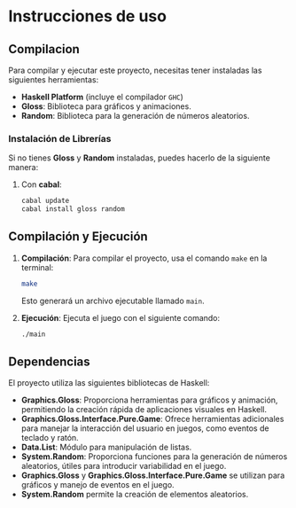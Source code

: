 # Instrucciones de uso

## Compilacion

Para compilar y ejecutar este proyecto, necesitas tener instaladas las siguientes herramientas:

- **Haskell Platform** (incluye el compilador `GHC`)
- **Gloss**: Biblioteca para gráficos y animaciones.
- **Random**: Biblioteca para la generación de números aleatorios.

### Instalación de Librerías

Si no tienes **Gloss** y **Random** instaladas, puedes hacerlo de la siguiente manera:

1. Con **cabal**:

    ```bash
    cabal update
    cabal install gloss random
    ```

## Compilación y Ejecución

1. **Compilación**: Para compilar el proyecto, usa el comando `make` en la terminal:

    ```bash
    make
    ```

    Esto generará un archivo ejecutable llamado `main`.

2. **Ejecución**: Ejecuta el juego con el siguiente comando:

    ```bash
    ./main
    ```

## Dependencias

El proyecto utiliza las siguientes bibliotecas de Haskell:

- **Graphics.Gloss**: Proporciona herramientas para gráficos y animación, permitiendo la creación rápida de aplicaciones visuales en Haskell.
- **Graphics.Gloss.Interface.Pure.Game**: Ofrece herramientas adicionales para manejar la interacción del usuario en juegos, como eventos de teclado y ratón.
- **Data.List**: Módulo para manipulación de listas.
- **System.Random**: Proporciona funciones para la generación de números aleatorios, útiles para introducir variabilidad en el juego.
- **Graphics.Gloss** y **Graphics.Gloss.Interface.Pure.Game** se utilizan para gráficos y manejo de eventos en el juego.
- **System.Random** permite la creación de elementos aleatorios.